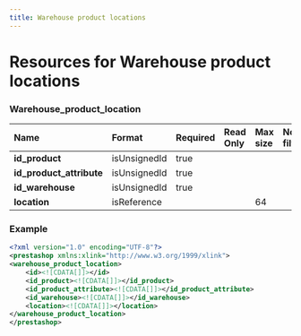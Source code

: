 ```yaml
---
title: Warehouse product locations
---
```


# Resources for Warehouse product locations

### Warehouse_product_location

|           Name           |    Format    | Required | Read Only | Max size | Not filterable | Description |
| :----------------------- | :----------- | :------- | :-------- | :------- | :------------- | :---------- |
| **id_product**           | isUnsignedId | true     |           |          |                |             |
| **id_product_attribute** | isUnsignedId | true     |           |          |                |             |
| **id_warehouse**         | isUnsignedId | true     |           |          |                |             |
| **location**             | isReference  |          |           | 64       |                |             |


### Example

```xml
<?xml version="1.0" encoding="UTF-8"?>
<prestashop xmlns:xlink="http://www.w3.org/1999/xlink">
<warehouse_product_location>
	<id><![CDATA[]]></id>
	<id_product><![CDATA[]]></id_product>
	<id_product_attribute><![CDATA[]]></id_product_attribute>
	<id_warehouse><![CDATA[]]></id_warehouse>
	<location><![CDATA[]]></location>
</warehouse_product_location>
</prestashop>

```

